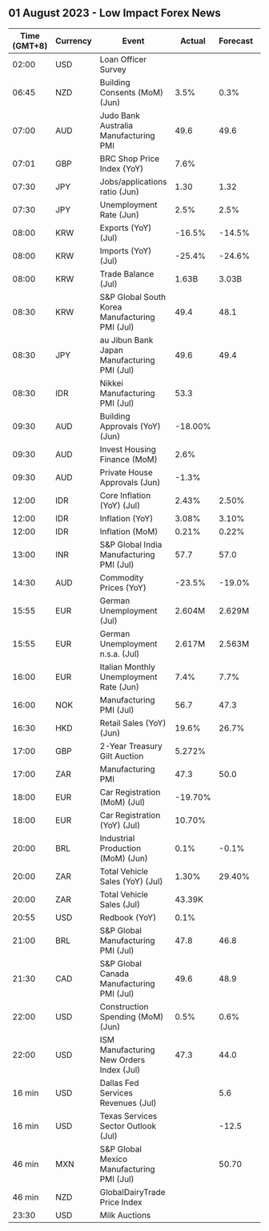 ## 01 August 2023 - Low Impact Forex News

| Time (GMT+8) | Currency | Event | Actual | Forecast | Previous |
|------|----------|-------|--------|----------|----------|
| 02:00 | USD | Loan Officer Survey |  |  |  |
| 06:45 | NZD | Building Consents (MoM) (Jun) | 3.5% | 0.3% | -2.3% |
| 07:00 | AUD | Judo Bank Australia Manufacturing PMI | 49.6 | 49.6 | 48.2 |
| 07:01 | GBP | BRC Shop Price Index (YoY) | 7.6% |  | 8.4% |
| 07:30 | JPY | Jobs/applications ratio (Jun) | 1.30 | 1.32 | 1.31 |
| 07:30 | JPY | Unemployment Rate (Jun) | 2.5% | 2.5% | 2.6% |
| 08:00 | KRW | Exports (YoY) (Jul) | -16.5% | -14.5% | -6.0% |
| 08:00 | KRW | Imports (YoY) (Jul) | -25.4% | -24.6% | -11.7% |
| 08:00 | KRW | Trade Balance (Jul) | 1.63B | 3.03B | 1.13B |
| 08:30 | KRW | S&P Global South Korea Manufacturing PMI (Jul) | 49.4 | 48.1 | 47.8 |
| 08:30 | JPY | au Jibun Bank Japan Manufacturing PMI (Jul) | 49.6 | 49.4 | 49.8 |
| 08:30 | IDR | Nikkei Manufacturing PMI (Jul) | 53.3 |  | 52.5 |
| 09:30 | AUD | Building Approvals (YoY) (Jun) | -18.00% |  | -9.80% |
| 09:30 | AUD | Invest Housing Finance (MoM) | 2.6% |  | 5.9% |
| 09:30 | AUD | Private House Approvals (Jun) | -1.3% |  | 0.9% |
| 12:00 | IDR | Core Inflation (YoY) (Jul) | 2.43% | 2.50% | 2.58% |
| 12:00 | IDR | Inflation (YoY) | 3.08% | 3.10% | 3.52% |
| 12:00 | IDR | Inflation (MoM) | 0.21% | 0.22% | 0.14% |
| 13:00 | INR | S&P Global India Manufacturing PMI (Jul) | 57.7 | 57.0 | 57.8 |
| 14:30 | AUD | Commodity Prices (YoY) | -23.5% | -19.0% | -21.5% |
| 15:55 | EUR | German Unemployment (Jul) | 2.604M | 2.629M | 2.608M |
| 15:55 | EUR | German Unemployment n.s.a. (Jul) | 2.617M | 2.563M | 2.550M |
| 16:00 | EUR | Italian Monthly Unemployment Rate (Jun) | 7.4% | 7.7% | 7.5% |
| 16:00 | NOK | Manufacturing PMI (Jul) | 56.7 | 47.3 | 48.7 |
| 16:30 | HKD | Retail Sales (YoY) (Jun) | 19.6% | 26.7% | 18.4% |
| 17:00 | GBP | 2-Year Treasury Gilt Auction | 5.272% |  | 5.668% |
| 17:00 | ZAR | Manufacturing PMI | 47.3 | 50.0 | 47.6 |
| 18:00 | EUR | Car Registration (MoM) (Jul) | -19.70% |  | 9.80% |
| 18:00 | EUR | Car Registration (YoY) (Jul) | 10.70% |  | 13.30% |
| 20:00 | BRL | Industrial Production (MoM) (Jun) | 0.1% | -0.1% | 0.1% |
| 20:00 | ZAR | Total Vehicle Sales (YoY) (Jul) | 1.30% | 29.40% | 14.00% |
| 20:00 | ZAR | Total Vehicle Sales (Jul) | 43.39K |  | 46.81K |
| 20:55 | USD | Redbook (YoY) | 0.1% |  | -0.4% |
| 21:00 | BRL | S&P Global Manufacturing PMI (Jul) | 47.8 | 46.8 | 46.6 |
| 21:30 | CAD | S&P Global Canada Manufacturing PMI (Jul) | 49.6 | 48.9 | 48.8 |
| 22:00 | USD | Construction Spending (MoM) (Jun) | 0.5% | 0.6% | 1.1% |
| 22:00 | USD | ISM Manufacturing New Orders Index (Jul) | 47.3 | 44.0 | 45.6 |
| 16 min | USD | Dallas Fed Services Revenues (Jul) |  | 5.6 | 3.6 |
| 16 min | USD | Texas Services Sector Outlook (Jul) |  | -12.5 | -8.2 |
| 46 min | MXN | S&P Global Mexico Manufacturing PMI (Jul) |  | 50.70 | 50.90 |
| 46 min | NZD | GlobalDairyTrade Price Index |  |  | -1.0% |
| 23:30 | USD | Milk Auctions |  |  | 3,289.0 |
